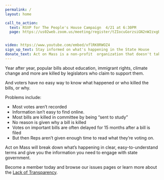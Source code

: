 ```yaml
---
permalink: /
layout: home

call_to_action:
  text: RSVP for The People's House Campaign  4/21 at 6:30PM
  page: https://us02web.zoom.us/meeting/register/tZIocuGorzsiGN2nW2zxgB1QYgFIKseeyBZH


video: https://www.youtube.com/embed/xflRK0RWOZ4
sign_up_text: Stay informed on what's happening in the State House
donate_text: Act on Mass is a non-profit  organization that doesn't take money from corporations.  Please support our mission.
---
```


Year after year, popular bills about education, immigrant rights, climate change and more are killed by legislators who claim to support them.

And voters have no easy way to know what happened or who killed the bills, or why.

Problems include:

- Most votes aren’t recorded
- Information isn’t easy to find online.
- Most bills are killed in committee by being “sent to study”
- No reason is given why a bill is killed
- Votes on important bills are often delayed for 15 months after a bill is filed
- But then Reps aren’t given enough time to read what they’re voting on.

Act on Mass will break down what’s happening in clear, easy-to-understand terms and give you the information you need to engage with state government.

Become a member today and browse our issues pages or learn more about the [Lack of Transparency](/transparency).
